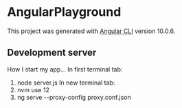 # AngularPlayground

This project was generated with [Angular CLI](https://github.com/angular/angular-cli) version 10.0.6.

## Development server

How I start my app...
In first terminal tab:
1. node server.js
In new terminal tab:
1. nvm use 12
2. ng serve --proxy-config proxy.conf.json
